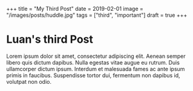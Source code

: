 +++
title = "My Third Post"
date = 2019-02-01
image = "/images/posts/huddle.jpg"
tags = ["third", "important"]
draft = true
+++

# Luan's third Post
Lorem ipsum dolor sit amet, consectetur adipiscing elit. Aenean semper libero quis dictum dapibus. Nulla egestas vitae augue eu rutrum. Duis ullamcorper dictum ipsum. Interdum et malesuada fames ac ante ipsum primis in faucibus. Suspendisse tortor dui, fermentum non dapibus id, volutpat non odio.